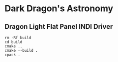 # Dark Dragon's Astronomy

## Dragon Light Flat Panel INDI Driver

```
rm -Rf build
cd build
cmake ..
cmake --build .
cpack .
```

